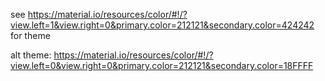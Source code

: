 see https://material.io/resources/color/#!/?view.left=1&view.right=0&primary.color=212121&secondary.color=424242 for theme

alt theme: https://material.io/resources/color/#!/?view.left=0&view.right=0&primary.color=212121&secondary.color=18FFFF